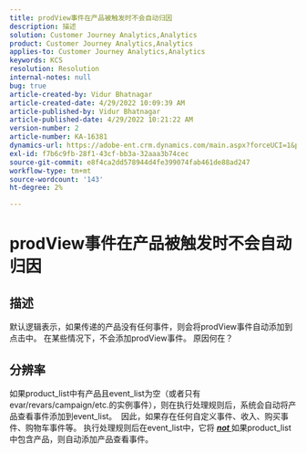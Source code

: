```yaml
---
title: prodView事件在产品被触发时不会自动归因
description: 描述
solution: Customer Journey Analytics,Analytics
product: Customer Journey Analytics,Analytics
applies-to: Customer Journey Analytics,Analytics
keywords: KCS
resolution: Resolution
internal-notes: null
bug: true
article-created-by: Vidur Bhatnagar
article-created-date: 4/29/2022 10:09:39 AM
article-published-by: Vidur Bhatnagar
article-published-date: 4/29/2022 10:21:22 AM
version-number: 2
article-number: KA-16381
dynamics-url: https://adobe-ent.crm.dynamics.com/main.aspx?forceUCI=1&pagetype=entityrecord&etn=knowledgearticle&id=4e04af76-a4c7-ec11-a7b6-0022480a1de4
exl-id: f7b6c9fb-28f1-43cf-bb3a-32aaa3b74cec
source-git-commit: e8f4ca2dd578944d4fe399074fab461de88ad247
workflow-type: tm+mt
source-wordcount: '143'
ht-degree: 2%

---
```


# prodView事件在产品被触发时不会自动归因

## 描述


默认逻辑表示，如果传递的产品没有任何事件，则会将prodView事件自动添加到点击中。 在某些情况下，不会添加prodView事件。 原因何在？


## 分辨率


如果product_list中有产品且event_list为空（或者只有evar/revars/campaign/etc.的实例事件），则在执行处理规则后，系统会自动将产品查看事件添加到event_list。  因此，如果存在任何自定义事件、收入、购买事件、购物车事件等。 执行处理规则后在event_list中，它将 <u><em><b>not </b></em></u>如果product_list中包含产品，则自动添加产品查看事件。
